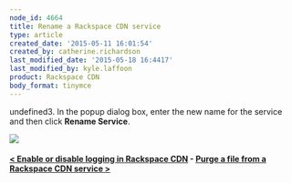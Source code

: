 ```yaml
---
node_id: 4664
title: Rename a Rackspace CDN service
type: article
created_date: '2015-05-11 16:01:54'
created_by: catherine.richardson
last_modified_date: '2015-05-18 16:4417'
last_modified_by: kyle.laffoon
product: Rackspace CDN
body_format: tinymce
---
```


undefined3. In the popup dialog box, enter the new name for the service and then
click **Rename Service**.

![](/knowledge_center/sites/default/files/field/image/RenameService.png)

 

#### [\< Enable or disable logging in Rackspace CDN](https://www.rackspace.com/knowledge_center/article/enable-or-disable-logging-in-rackspace-cdn)    -    [Purge a file from a Rackspace CDN service \>](https://www.rackspace.com/knowledge_center/article/purge-a-file-from-a-rackspace-cdn-service)

 

 

 

 

